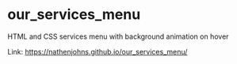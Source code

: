 # our_services_menu

HTML and CSS services menu with background animation on hover

Link: https://nathenjohns.github.io/our_services_menu/

